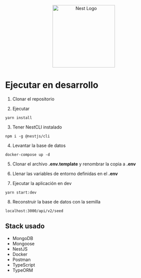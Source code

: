 <p align="center">
  <a href="http://nestjs.com/" target="blank"><img src="https://nestjs.com/img/logo-small.svg" width="200" alt="Nest Logo" /></a>
</p>

# Ejecutar en desarrollo
1. Clonar el repositorio

2. Ejecutar
```
yarn install
```

3. Tener NestCLI instalado
```
npm i -g @nestjs/cli
```

4. Levantar la base de datos
```
docker-compose up -d
```
5. Clonar el archivo __.env.template__ y renombrar la copia a __.env__

6. Llenar las variables de entorno definidas en el __.env__

7. Ejecutar la aplicación en dev
```
yarn start:dev
```
8. Reconstruir la base de datos con la semilla
```
localhost:3000/api/v2/seed
```


## Stack usado
* MongoDB
* Mongoose
* NestJS
* Docker
* Postman
* TypeScript
* TypeORM